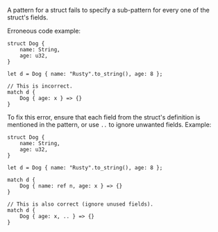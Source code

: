 A pattern for a struct fails to specify a sub-pattern for every one of the
struct's fields.

Erroneous code example:

```compile_fail,E0027
struct Dog {
    name: String,
    age: u32,
}

let d = Dog { name: "Rusty".to_string(), age: 8 };

// This is incorrect.
match d {
    Dog { age: x } => {}
}
```

To fix this error, ensure that each field from the struct's definition is
mentioned in the pattern, or use `..` to ignore unwanted fields. Example:

```
struct Dog {
    name: String,
    age: u32,
}

let d = Dog { name: "Rusty".to_string(), age: 8 };

match d {
    Dog { name: ref n, age: x } => {}
}

// This is also correct (ignore unused fields).
match d {
    Dog { age: x, .. } => {}
}
```
